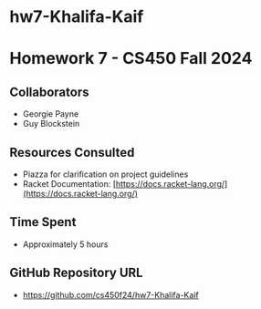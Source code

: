 # hw7-Khalifa-Kaif

# Homework 7 - CS450 Fall 2024

## Collaborators
- Georgie Payne
- Guy Blockstein

## Resources Consulted
- Piazza for clarification on project guidelines
- Racket Documentation: [https://docs.racket-lang.org/](https://docs.racket-lang.org/)

## Time Spent
- Approximately 5 hours

## GitHub Repository URL
- https://github.com/cs450f24/hw7-Khalifa-Kaif